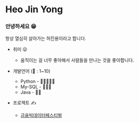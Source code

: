 # Heo Jin Yong

### 안녕하세요 😁

항상 열심히 살아가는 허진용이라고 합니다.



* 취미 😛
  * 움직이는 걸 너무 좋아해서 사람들을 만나는 것을 좋아합니다.



* 개발언어 (🌟 : 1~10)
  * Python  - 🌟🌟🌟🌟🌟
  * My-SQL - 🌟🌟🌟
  * Java - 🌟🌟
  
  

* 프로젝트 ✍

  * [금융빅데이터페스티벌](https://programmers.co.kr/competitions/252/2020-miraeasset)

    








